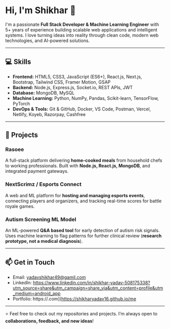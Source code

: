 # Hi, I'm Shikhar 👋

I'm a passionate **Full Stack Developer & Machine Learning Engineer** with 5+ years of experience building scalable web applications and intelligent systems. I love turning ideas into reality through clean code, modern web technologies, and AI-powered solutions.

---

## 💻 Skills
- **Frontend:** HTML5, CSS3, JavaScript (ES6+), React.js, Next.js, Bootstrap, Tailwind CSS, Framer Motion, GSAP  
- **Backend:** Node.js, Express.js, Socket.io, REST APIs, JWT  
- **Database:** MongoDB, MySQL  
- **Machine Learning:** Python, NumPy, Pandas, Scikit-learn, TensorFlow, PyTorch  
- **DevOps & Tools:** Git & GitHub, Docker, VS Code, Postman, Vercel, Netlify, Koyeb, Razorpay, Cashfree  

---

## 🚀 Projects

### **Rasoee**  
A full-stack platform delivering **home-cooked meals** from household chefs to working professionals. Built with **Node.js, React.js, MongoDB**, and integrated payment gateways.

### **NextScrimz / Esports Connect**  
A web and ML platform for **hosting and managing esports events**, connecting players and organizers, and tracking real-time scores for battle royale games.

### **Autism Screening ML Model**  
An ML-powered **Q&A based tool** for early detection of autism risk signals. Uses machine learning to flag patterns for further clinical review (**research prototype, not a medical diagnosis**).

---

## 📫 Get in Touch
- Email: yadavshikhar49@gamil.com  
- LinkedIn: https://www.linkedin.com/in/shikhar-yadav-508175338?utm_source=share&utm_campaign=share_via&utm_content=profile&utm_medium=android_app
- Portfolio: https://.com](https://shikharyadav16.github.io/me

---

⭐ Feel free to check out my repositories and projects. I’m always open to **collaborations, feedback, and new ideas**!
